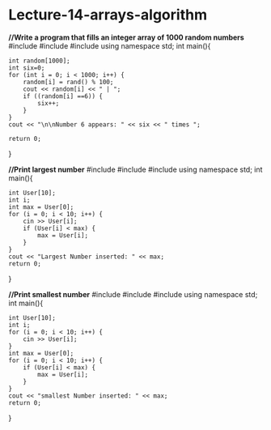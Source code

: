 # Lecture-14-arrays-algorithm


**//Write a program that fills an integer array of 1000 random numbers**
#include <iostream>
#include <array>
#include <algorithm>
using namespace std;
int main(){
	
	int random[1000];
	int six=0;
	for (int i = 0; i < 1000; i++) {
		random[i] = rand() % 100;
		cout << random[i] << " | ";
		if ((random[i] ==6)) {
			six++;
		}
	}
	cout << "\n\nNumber 6 appears: " << six << " times ";

	return 0;
}
                                             
**//Print largest number**
#include <iostream>
#include <array>
#include <algorithm>
using namespace std;
int main(){
	
	int User[10];
	int i;
	int max = User[0];
	for (i = 0; i < 10; i++) {
		cin >> User[i];
		if (User[i] < max) {
			max = User[i];
		}
	}
	cout << "Largest Number inserted: " << max;
	return 0;
}
                                            
**//Print smallest number**
#include <iostream>
#include <array>
#include <algorithm>
using namespace std;
int main(){
	
	int User[10];
	int i;
	for (i = 0; i < 10; i++) {
		cin >> User[i];
	}
	int max = User[0];
	for (i = 0; i < 10; i++) {
		if (User[i] < max) {
			max = User[i];
		}
	}
	cout << "smallest Number inserted: " << max;
	return 0;
}                                            
